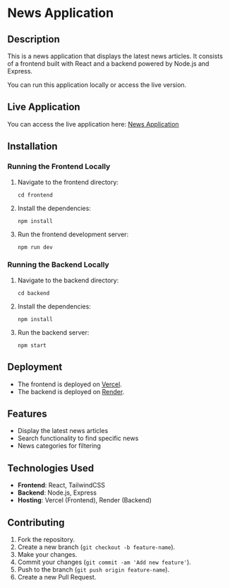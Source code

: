 # News Application

## Description

This is a news application that displays the latest news articles. It consists of a frontend built with React and a backend powered by Node.js and Express.

You can run this application locally or access the live version.

## Live Application

You can access the live application here: [News Application](https://news-application-silk-eta.vercel.app/)

## Installation

### Running the Frontend Locally

1. Navigate to the frontend directory:
    ```
    cd frontend
    ```
2. Install the dependencies:
    ```
    npm install
    ```
3. Run the frontend development server:
    ```
    npm run dev
    ```

### Running the Backend Locally

1. Navigate to the backend directory:
    ```
    cd backend
    ```
2. Install the dependencies:
    ```
    npm install
    ```
3. Run the backend server:
    ```
    npm start
    ```

## Deployment

- The frontend is deployed on [Vercel](https://vercel.com/).
- The backend is deployed on [Render](https://render.com/).

## Features

- Display the latest news articles
- Search functionality to find specific news
- News categories for filtering

## Technologies Used

- **Frontend**: React, TailwindCSS
- **Backend**: Node.js, Express
- **Hosting**: Vercel (Frontend), Render (Backend)

## Contributing

1. Fork the repository.
2. Create a new branch (`git checkout -b feature-name`).
3. Make your changes.
4. Commit your changes (`git commit -am 'Add new feature'`).
5. Push to the branch (`git push origin feature-name`).
6. Create a new Pull Request.
